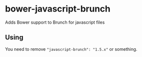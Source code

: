 bower-javascript-brunch
=======================

Adds Bower support to Brunch for javascript files

Using
-----

You need to remove ```"javascript-brunch": "1.5.x"``` or something.
